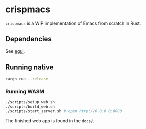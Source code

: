 # crispmacs

`crispmacs` is a WIP implementation of Emacs from scratch in Rust.

## Dependencies

See [egui](https://github.com/emilk/egui#demo).

## Running native

```bash
cargo run --release
```

### Running WASM

``` bash
./scripts/setup_web.sh
./scripts/build_web.sh
./scripts/start_server.sh # open http://0.0.0.0:8080
```

The finished web app is found in the `docs/`.
